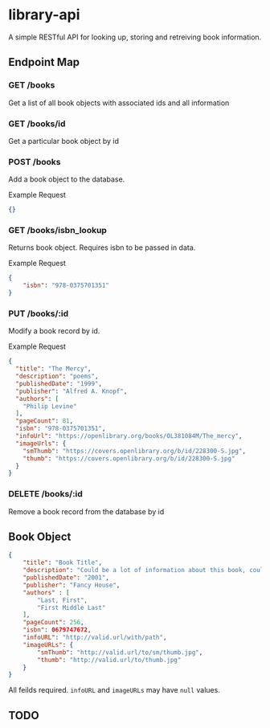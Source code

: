 # library-api
A simple RESTful API for looking up, storing and retreiving book information.

## Endpoint Map

### GET /books
Get a list of all book objects with associated ids and all information 

### GET /books/id 
Get a particular book object by id

### POST /books

Add a book object to the database. 

Example Request

```json
{}
```

### GET /books/isbn_lookup 
Returns book object. Requires isbn to be passed in data.

Example Request

```json
{
    "isbn": "978-0375701351"
}
```

### PUT /books/:id 
Modify a book record by id.

Example Request

```json
{
  "title": "The Mercy",
  "description": "poems",
  "publishedDate": "1999",
  "publisher": "Alfred A. Knopf",
  "authors": [
    "Philip Levine"
  ],
  "pageCount": 81,
  "isbn": "978-0375701351",
  "infoUrl": "https://openlibrary.org/books/OL381084M/The_mercy",
  "imageUrls": {
    "smThumb": "https://covers.openlibrary.org/b/id/228300-S.jpg",
    "thumb": "https://covers.openlibrary.org/b/id/228300-S.jpg"
  }
}
```

### DELETE /books/:id 

Remove a book record from the database by id

## Book Object

```json
{
    "title": "Book Title",
    "description": "Could be a lot of information about this book, could be a little. Hard to say.",
    "publishedDate": "2001",
    "publisher": "Fancy House",
    "authors" : [
        "Last, First",
        "First Middle Last"
    ],
    "pageCount": 256,
    "isbn": 0679747672,
    "infoURL": "http://valid.url/with/path",
    "imageURLs": {
        "smThumb": "http://valid.url/to/sm/thumb.jpg",
        "thumb": "http://valid.url/to/thumb.jpg"
    }
}
```
All feilds required. `infoURL` and `imageURLs` may have `null` values.

## TODO